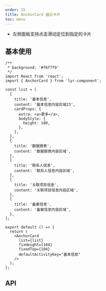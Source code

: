 ```yaml
---
order: 15
title: AnchorCard 锚点卡片
toc: menu
---
```


<Alert>

- 左侧面板支持点击滑动定位到指定的卡片

</Alert>

## 基本使用

```tsx
/**
 * background: '#f6f7f9'
 */
import React from 'react';
import { AnchorCard } from 'lyr-component';

const list = [
  {
    title: '基本信息',
    content: '基本信息内容区域23',
    cardProps: {
      extra: <a>更多</a>,
      bodyStyle: {
        height: 100,
      },
    },
  },
  {
    title: '数据报表',
    content: '数据报表内容区域',
  },
  {
    title: '联系人信息',
    content: '联系人信息内容区域',
  },
  {
    title: '关联项目信息',
    content: '关联项目信息内容区域',
  },
  {
    title: '备案信息',
    content: '备案信息内容区域',
  },
];

export default () => {
  return (
    <AnchorCard
      list={list}
      fixHeight={104}
      fixedTop={104}
      defaultActivityKey="基本信息"
    />
  );
};
```

## API

<API src="../../src/anchor-card/index.tsx" hideTitle></API>

